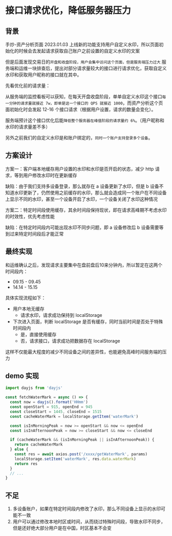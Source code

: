 # 接口请求优化，降低服务器压力

## 背景

手炒-资产分析页面 2023.01.03 上线新的功能支持用户自定义水印，所以页面初始化的时候会去发起请求获取自己账户之前设置的自定义水印的文案

但是后面发现交易日的`开盘和收盘阶段，用户会集中访问这个页面，但是服务端压力过大`
服务端和运维一块排查后，提出对部分请求量较大的接口进行请求优化，获取自定义水印和获取用户昵称的接口就在其中。

先看优化前的请求量：

从服务端的监控看板可以获知，在每天开盘收盘阶段，单单自定义水印这个接口`每一分钟的请求量就接近 7w，即单是这一个接口的 QPS 就接近 1000`，而资产分析这个页面初始化时会发起 12-16 个接口请求（根据用户设置，请求的数量会变化）。

服务端预计这个接口优化后能`降低整个服务器在峰值阶段的请求量约 6%`。（用户昵称和水印的请求量差不多）

另外之前我们的自定义水印是和账户绑定的，`同时一个账户支持登录多个设备`。

## 方案设计

方案一：客户端本地缓存用户设置的水印和水印是否开启的状态，减少 http 请求，等到用户修改水印时在更新缓存

缺陷：由于我们支持多设备登录，那么就存在 a 设备更新了水印，但是 b 设备不知道水印更新了，仍然使用之前缓存的水印，那么就会造成同一个账户在不同设备上显示不同的水印，甚至一个设备开启了水印，一个设备关闭了水印这种情况

方案二：特定时间段使用缓存，其余时间段保持现状，即在请求高峰期不考虑水印的时效性，优先考虑性能

缺陷：在特定时间段内可能出现水印不同步问题，即 a 设备修改后 b 设备需要等到过来特定时间段后才能正常

## 最终实现

和运维确认之后，发现请求主要集中在盘前盘后10来分钟内，所以暂定在这两个时间段内：

- 09.15 - 09.45
- 14.14 - 15.15

具体实现流程如下：

- 用户本地无缓存
  - 请求水印，请求成功保持到 localStorage
- 下次进入页面，判断 localStorage 是否有缓存，同时当前时间是否处于特殊时间段内
  - 是，直接使用缓存
  - 否，请求接口，请求成功把数据存在 localStorage

这样不仅能最大程度的减少不同设备之间的差异性，也能避免高峰时间服务端的压力

## demo 实现

```ts
import dayjs from 'dayjs'

const fetchWaterMark = async () => {
  const now = dayjs().format('HHmm')
  const openStart = 915, openEnd = 945
  const closeStart = 1445, closeEnd = 1515
  const cacheWaterMark = localStorage.getItem('waterMark')

  const isInMorningPeak = now >= openStart && now <= openEnd
  const isInAfternoonPeak = now >= closeStart && now <= closeEnd

  if (cacheWaterMark && (isInMorningPeak || isInAfternoonPeak)) {
    return cacheWaterMark
  } else {
    const res = await axios.post('/xxxx/getWaterMark', params)
    localStorage.setItem('waterMark', res.data.waterMark)
    return res
  }
  // ...
}
```

## 不足

1. 多设备账户，如果在特定时间段内修改了水印，那么不同设备上显示的水印可能不一致
2. 用户可以通过修改本地时区或时间，从而绕过特殊时间段，导致水印不同步，但是还好绝大部分用户是在中国，时区基本不会变